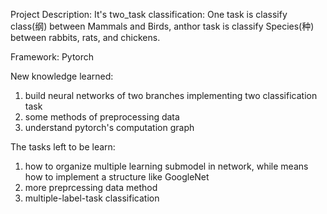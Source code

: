 Project Description: It's two_task classification: One task is classify class(纲) between Mammals and Birds, anthor task is classify Species(种) between rabbits, rats, and chickens.

Framework: Pytorch

New knowledge learned: 
1. build neural networks of two branches implementing two classification task
2. some methods of preprocessing data 
3. understand pytorch's computation graph 

The tasks left to be learn:
1. how to organize multiple learning submodel in network, while means how to implement a structure like GoogleNet
2. more preprcessing data method
3. multiple-label-task classification
